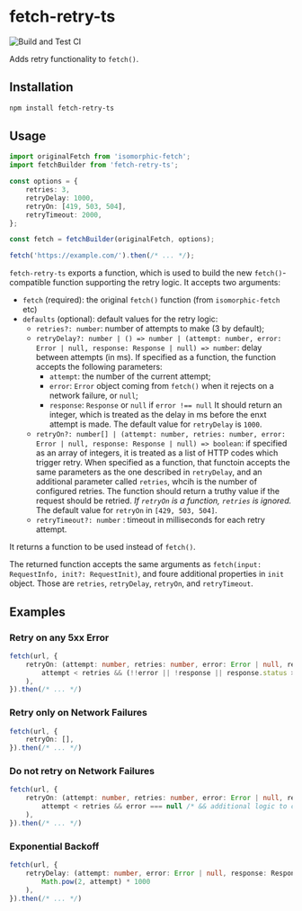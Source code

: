 # fetch-retry-ts

![Build and Test CI](https://github.com/sjinks/node-fetch-retry-ts/workflows/Build%20and%20Test%20CI/badge.svg)

Adds retry functionality to `fetch()`.

## Installation

```bash
npm install fetch-retry-ts
```

## Usage

```typescript
import originalFetch from 'isomorphic-fetch';
import fetchBuilder from 'fetch-retry-ts';

const options = {
    retries: 3,
    retryDelay: 1000,
    retryOn: [419, 503, 504],
    retryTimeout: 2000,
};

const fetch = fetchBuilder(originalFetch, options);

fetch('https://example.com/').then(/* ... */);
```

`fetch-retry-ts` exports a function, which is used to build the new `fetch()`-compatible function supporting the retry logic.
It accepts two arguments:
  * `fetch` (required): the original `fetch()` function (from `isomorphic-fetch` etc)
  * `defaults` (optional): default values for the retry logic:
    * `retries?: number`: number of attempts to make (3 by default);
    * `retryDelay?: number | () => number | (attempt: number, error: Error | null, response: Response | null) => number`: delay between attempts (in ms). If specified as a function, the function accepts the following parameters:
      * `attempt`: the number of the current attempt;
      * `error`: `Error` object coming from `fetch()` when it rejects on a network failure, or `null`;
      * `response`: `Response` or `null` if `error !== null`
    It should return an integer, which is treated as the delay in ms before the enxt attempt is made. The default value for `retryDelay` is `1000`.
    * `retryOn?: number[] | (attempt: number, retries: number, error: Error | null, response: Response | null) => boolean`: if specified as an array of integers, it is treated as a list of HTTP codes which trigger retry. When specified as a function, that functoin accepts the same parameters as the one described in `retryDelay`, and an additional parameter called `retries`, whcih is the number of configured retries. The function should return a truthy value if the request should be retried. *If `retryOn` is a function, `retries` is ignored.* The default value for `retryOn` in `[429, 503, 504]`.
    * `retryTimeout?: number` : timeout in milliseconds for each retry attempt.

It returns a function to be used instead of `fetch()`.

The returned function accepts the same arguments as `fetch(input: RequestInfo, init?: RequestInit)`, and foure additional properties in `init` object. Those are `retries`, `retryDelay`, `retryOn`, and `retryTimeout`.

## Examples

### Retry on any 5xx Error

```typescript
fetch(url, {
    retryOn: (attempt: number, retries: number, error: Error | null, response: Response | null): boolean => (
        attempt < retries && (!!error || !response || response.status >= 500)
    ),
}).then(/* ... */)
```

### Retry only on Network Failures

```typescript
fetch(url, {
    retryOn: [],
}).then(/* ... */)
```

### Do not retry on Network Failures

```typescript
fetch(url, {
    retryOn: (attempt: number, retries: number, error: Error | null, response: Response | null): boolean => (
        attempt < retries && error === null /* && additional logic to check response code */
    ),
}).then(/* ... */)
```

### Exponential Backoff

```typescript
fetch(url, {
    retryDelay: (attempt: number, error: Error | null, response: Response | null): number => (
        Math.pow(2, attempt) * 1000
    ),
}).then(/* ... */)
```
